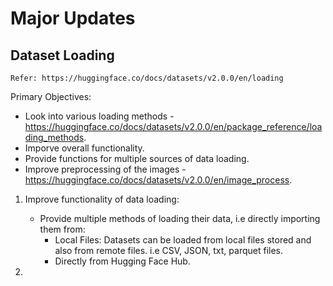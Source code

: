 # Major Updates

## Dataset Loading 
    Refer: https://huggingface.co/docs/datasets/v2.0.0/en/loading

Primary Objectives:
- Look into various loading methods - https://huggingface.co/docs/datasets/v2.0.0/en/package_reference/loading_methods.
- Imporve overall functionality.
- Provide functions for multiple sources of data loading.
- Improve preprocessing of the images - https://huggingface.co/docs/datasets/v2.0.0/en/image_process.

1. Improve functionality of data loading: 
    - Provide multiple methods of loading their data, i.e directly importing them from:
        - Local Files: Datasets can be loaded from local files stored and also from remote files. i.e CSV, JSON, txt, parquet files.
        - Directly from Hugging Face Hub. 

2. 
